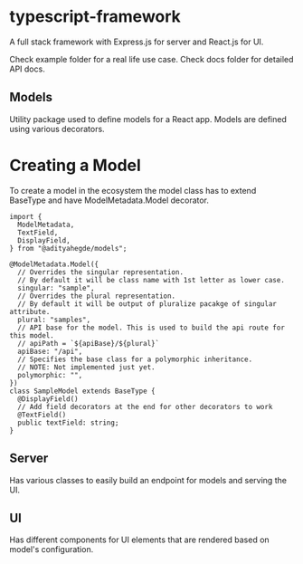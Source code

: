 # typescript-framework

A full stack framework with Express.js for server and React.js for UI.

Check example folder for a real life use case.
Check docs folder for detailed API docs.

## Models
Utility package used to define models for a React app. Models are defined using various decorators.

# Creating a Model
To create a model in the ecosystem the model class has to extend BaseType and have ModelMetadata.Model decorator.

    import {
	  ModelMetadata,
	  TextField,
      DisplayField,
	} from "@adityahegde/models";

    @ModelMetadata.Model({
      // Overrides the singular representation.
      // By default it will be class name with 1st letter as lower case.
      singular: "sample",
      // Overrides the plural representation.
      // By default it will be output of pluralize pacakge of singular attribute.
      plural: "samples",
      // API base for the model. This is used to build the api route for this model.
      // apiPath = `${apiBase}/${plural}`
      apiBase: "/api",
      // Specifies the base class for a polymorphic inheritance.
      // NOTE: Not implemented just yet.
      polymorphic: "",
    })
    class SampleModel extends BaseType {
      @DisplayField()
      // Add field decorators at the end for other decorators to work
      @TextField()
	  public textField: string;
    }

## Server
Has various classes to easily build an endpoint for models and serving the UI.

## UI
Has different components for UI elements that are rendered based on model's configuration.
